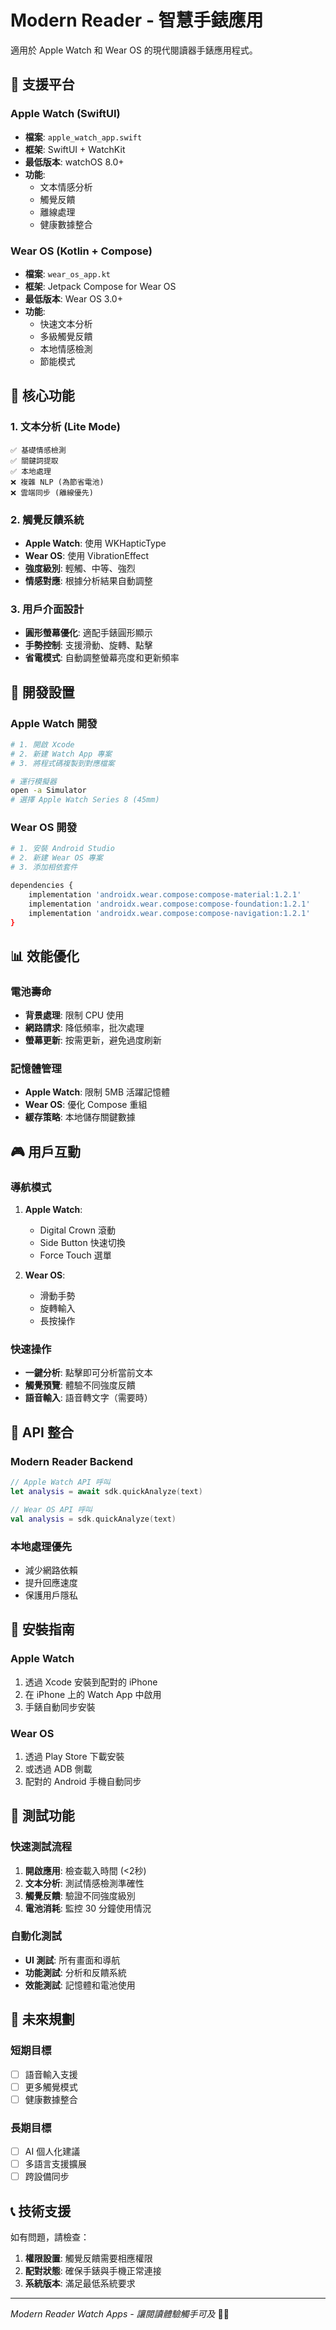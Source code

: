 # Modern Reader - 智慧手錶應用

適用於 Apple Watch 和 Wear OS 的現代閱讀器手錶應用程式。

## 📱 支援平台

### Apple Watch (SwiftUI)
- **檔案**: `apple_watch_app.swift`
- **框架**: SwiftUI + WatchKit
- **最低版本**: watchOS 8.0+
- **功能**: 
  - 文本情感分析
  - 觸覺反饋
  - 離線處理
  - 健康數據整合

### Wear OS (Kotlin + Compose)
- **檔案**: `wear_os_app.kt`
- **框架**: Jetpack Compose for Wear OS
- **最低版本**: Wear OS 3.0+
- **功能**:
  - 快速文本分析
  - 多級觸覺反饋
  - 本地情感檢測
  - 節能模式

## 🎯 核心功能

### 1. 文本分析 (Lite Mode)
```
✅ 基礎情感檢測
✅ 關鍵詞提取
✅ 本地處理
❌ 複雜 NLP (為節省電池)
❌ 雲端同步 (離線優先)
```

### 2. 觸覺反饋系統
- **Apple Watch**: 使用 WKHapticType
- **Wear OS**: 使用 VibrationEffect
- **強度級別**: 輕觸、中等、強烈
- **情感對應**: 根據分析結果自動調整

### 3. 用戶介面設計
- **圓形螢幕優化**: 適配手錶圓形顯示
- **手勢控制**: 支援滑動、旋轉、點擊
- **省電模式**: 自動調整螢幕亮度和更新頻率

## 🔧 開發設置

### Apple Watch 開發
```bash
# 1. 開啟 Xcode
# 2. 新建 Watch App 專案
# 3. 將程式碼複製到對應檔案

# 運行模擬器
open -a Simulator
# 選擇 Apple Watch Series 8 (45mm)
```

### Wear OS 開發
```bash
# 1. 安裝 Android Studio
# 2. 新建 Wear OS 專案
# 3. 添加相依套件

dependencies {
    implementation 'androidx.wear.compose:compose-material:1.2.1'
    implementation 'androidx.wear.compose:compose-foundation:1.2.1'
    implementation 'androidx.wear.compose:compose-navigation:1.2.1'
}
```

## 📊 效能優化

### 電池壽命
- **背景處理**: 限制 CPU 使用
- **網路請求**: 降低頻率，批次處理
- **螢幕更新**: 按需更新，避免過度刷新

### 記憶體管理
- **Apple Watch**: 限制 5MB 活躍記憶體
- **Wear OS**: 優化 Compose 重組
- **緩存策略**: 本地儲存關鍵數據

## 🎮 用戶互動

### 導航模式
1. **Apple Watch**:
   - Digital Crown 滾動
   - Side Button 快速切換
   - Force Touch 選單

2. **Wear OS**:
   - 滑動手勢
   - 旋轉輸入
   - 長按操作

### 快速操作
- **一鍵分析**: 點擊即可分析當前文本
- **觸覺預覽**: 體驗不同強度反饋
- **語音輸入**: 語音轉文字（需要時）

## 🔗 API 整合

### Modern Reader Backend
```swift
// Apple Watch API 呼叫
let analysis = await sdk.quickAnalyze(text)
```

```kotlin
// Wear OS API 呼叫
val analysis = sdk.quickAnalyze(text)
```

### 本地處理優先
- 減少網路依賴
- 提升回應速度
- 保護用戶隱私

## 📱 安裝指南

### Apple Watch
1. 透過 Xcode 安裝到配對的 iPhone
2. 在 iPhone 上的 Watch App 中啟用
3. 手錶自動同步安裝

### Wear OS
1. 透過 Play Store 下載安裝
2. 或透過 ADB 側載
3. 配對的 Android 手機自動同步

## 🧪 測試功能

### 快速測試流程
1. **開啟應用**: 檢查載入時間 (<2秒)
2. **文本分析**: 測試情感檢測準確性
3. **觸覺反饋**: 驗證不同強度級別
4. **電池消耗**: 監控 30 分鐘使用情況

### 自動化測試
- **UI 測試**: 所有畫面和導航
- **功能測試**: 分析和反饋系統
- **效能測試**: 記憶體和電池使用

## 🌟 未來規劃

### 短期目標
- [ ] 語音輸入支援
- [ ] 更多觸覺模式
- [ ] 健康數據整合

### 長期目標
- [ ] AI 個人化建議
- [ ] 多語言支援擴展
- [ ] 跨設備同步

## 📞 技術支援

如有問題，請檢查：
1. **權限設置**: 觸覺反饋需要相應權限
2. **配對狀態**: 確保手錶與手機正常連接
3. **系統版本**: 滿足最低系統要求

---

*Modern Reader Watch Apps - 讓閱讀體驗觸手可及* 🤲✨